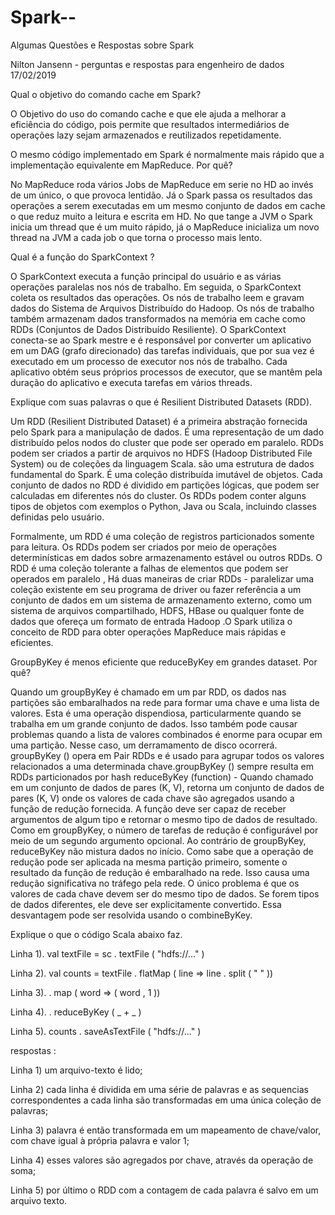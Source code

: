 # Spark--
Algumas Questões e Respostas sobre Spark 


Nilton Jansenn  - perguntas e respostas para engenheiro de dados  17/02/2019


Qual o objetivo do comando cache em Spark?

O Objetivo do uso do comando cache e que ele ajuda a melhorar a eficiência do código, pois permite que resultados intermediários de operações lazy sejam armazenados e reutilizados repetidamente.


O mesmo código implementado em Spark é normalmente mais rápido que a implementação equivalente em MapReduce. Por quê?

No MapReduce roda vários Jobs de MapReduce em serie no HD ao invés de um único, o que provoca lentidão. Já o Spark passa os resultados das operações a serem executadas em um mesmo conjunto de dados em cache o que reduz muito a leitura e escrita em HD. 
No que tange a JVM o Spark inicia um thread que é um muito rápido, já o MapReduce inicializa um novo thread na JVM a cada job o que torna o processo mais lento.  


Qual é a função do SparkContext ?

O SparkContext executa a função principal do usuário e as várias operações paralelas nos nós de trabalho. Em seguida, o SparkContext coleta os resultados das operações. Os nós de trabalho leem e gravam dados do Sistema de Arquivos Distribuído do Hadoop. Os nós de trabalho também armazenam dados transformados na memória em cache como RDDs (Conjuntos de Dados Distribuído Resiliente).
O SparkContext conecta-se ao Spark mestre e é responsável por converter um aplicativo em um DAG (grafo direcionado) das tarefas individuais, que por sua vez é executado em um processo de executor nos nós de trabalho. Cada aplicativo obtém seus próprios processos de executor, que se mantêm pela duração do aplicativo e executa tarefas em vários threads.


Explique com suas palavras o que é Resilient Distributed Datasets (RDD).

Um RDD (Resilient Distributed Dataset) é a primeira abstração fornecida pelo Spark para a manipulação de dados. É uma representação de um dado distribuído pelos nodos do cluster que pode ser operado em paralelo. RDDs podem ser criados a partir de arquivos no HDFS (Hadoop Distributed File System) ou de coleções da linguagem Scala. são uma estrutura de dados fundamental do Spark. É uma coleção distribuída imutável de objetos. Cada conjunto de dados no RDD é dividido em partições lógicas, que podem ser calculadas em diferentes nós do cluster. Os RDDs podem conter alguns  tipos de objetos com exemplos o  Python, Java ou Scala, incluindo classes definidas pelo usuário.

Formalmente, um RDD é uma coleção de registros particionados somente para leitura. Os RDDs podem ser criados por meio de operações determinísticas em dados sobre armazenamento estável ou outros RDDs. O RDD é uma coleção tolerante a falhas de elementos que podem ser operados em paralelo , Há duas maneiras de criar RDDs - paralelizar uma coleção existente em seu programa de driver ou fazer referência a um conjunto de dados em um sistema de armazenamento externo, como um sistema de arquivos compartilhado, HDFS, HBase ou qualquer fonte de dados que ofereça um formato de entrada Hadoop .O Spark utiliza o conceito de RDD para obter operações MapReduce mais rápidas e eficientes.

GroupByKey é menos eficiente que reduceByKey em grandes dataset. Por quê?

Quando um groupByKey é chamado em um par RDD, os dados nas partições são embaralhados na rede para formar uma chave e uma lista de valores. Esta é uma operação dispendiosa, particularmente quando se trabalha em um grande conjunto de dados. Isso também pode causar problemas quando a lista de valores combinados é enorme para ocupar em uma partição. Nesse caso, um derramamento de disco ocorrerá. groupByKey () opera em Pair RDDs e é usado para agrupar todos os valores relacionados a uma determinada chave.groupByKey () sempre resulta em RDDs particionados por hash
reduceByKey (function) - Quando chamado em um conjunto de dados de pares (K, V), retorna um conjunto de dados de pares (K, V) onde os valores de cada chave são agregados usando a função de redução fornecida. A função deve ser capaz de receber argumentos de algum tipo e retornar o mesmo tipo de dados de resultado. Como em groupByKey, o número de tarefas de redução é configurável por meio de um segundo argumento opcional.
Ao contrário de groupByKey, reduceByKey não mistura dados no início. Como sabe que a operação de redução pode ser aplicada na mesma partição primeiro, somente o resultado da função de redução é embaralhado na rede. Isso causa uma redução significativa no tráfego pela rede. O único problema é que os valores de cada chave devem ser do mesmo tipo de dados. Se forem tipos de dados diferentes, ele deve ser explicitamente convertido. Essa desvantagem pode ser resolvida usando o combineByKey.

Explique o que o código Scala abaixo faz.

Linha 1). val textFile = sc . textFile ( "hdfs://..." )

Linha 2). val counts = textFile . flatMap ( line => line . split ( " " ))

Linha 3).           . map ( word => ( word , 1 ))

Linha 4).           . reduceByKey ( _ + _ )

Linha 5). counts . saveAsTextFile ( "hdfs://..." )

respostas : 

Linha 1) um arquivo-texto é lido;

Linha 2) cada linha é dividida em uma série de palavras e as sequencias correspondentes a cada linha são transformadas em uma única coleção de palavras;

Linha 3) palavra é então transformada em um mapeamento de chave/valor, com chave igual à própria palavra e valor 1;

Linha 4) esses valores são agregados por chave, através da operação de soma;

Linha 5) por último o RDD com a contagem de cada palavra é salvo em um arquivo texto.

